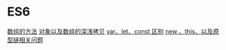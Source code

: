 ES6
=============
[数组的方法](https://github.com/QinZonger/javascript/issues/1)
[对象以及数组的深浅拷贝](https://github.com/QinZonger/javascript/issues/2)
[var、let、const 区别](https://github.com/QinZonger/javascript/issues/3)
[new 、this、以及原型链相关问题](https://github.com/QinZonger/javascript/issues/4) 

